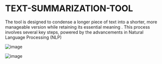 # TEXT-SUMMARIZATION-TOOL
The tool is designed to condense a longer piece of text into a shorter, more manageable version while retaining its essential meaning . This process involves several key steps, powered by the advancements in Natural Language Processing (NLP)

![image](https://github.com/user-attachments/assets/a8a3effd-4d56-4f80-9116-82b1fac06127)

![image](https://github.com/user-attachments/assets/786c3e53-b01d-456c-834d-a74edbc33086)


